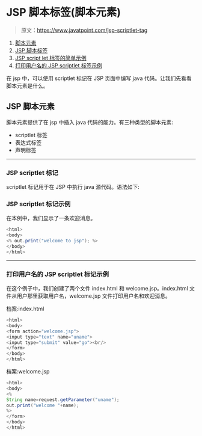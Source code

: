 # JSP 脚本标签(脚本元素)

> 原文：<https://www.javatpoint.com/jsp-scriptlet-tag>

1.  [脚本元素](#)
2.  [JSP 脚本标签](#scriptlet)
3.  [JSP script let 标签的简单示例](#scriptletex1)
4.  [打印用户名的 JSP scriptlet 标签示例](#scriptletex2)

在 jsp 中，可以使用 scriptlet 标记在 JSP 页面中编写 java 代码。让我们先看看脚本元素是什么。

## JSP 脚本元素

脚本元素提供了在 jsp 中插入 java 代码的能力。有三种类型的脚本元素:

*   scriptlet 标签
*   表达式标签
*   声明标签

* * *

### JSP scriptlet 标记

scriptlet 标记用于在 JSP 中执行 java 源代码。语法如下:

### JSP scriptlet 标记示例

在本例中，我们显示了一条欢迎消息。

```java
<html>
<body>
<% out.print("welcome to jsp"); %>
</body>
</html>

```

* * *

### 打印用户名的 JSP scriptlet 标记示例

在这个例子中，我们创建了两个文件 index.html 和 welcome.jsp。index.html 文件从用户那里获取用户名，welcome.jsp 文件打印用户名和欢迎消息。

档案:index.html

```java
<html>
<body>
<form action="welcome.jsp">
<input type="text" name="uname">
<input type="submit" value="go"><br/>
</form>
</body>
</html>

```

档案:welcome.jsp

```java
<html>
<body>
<%
String name=request.getParameter("uname");
out.print("welcome "+name);
%>
</form>
</body>
</html>

```